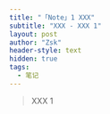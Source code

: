```yaml
---
title: "「Note」1 XXX"
subtitle: "XXX - XXX 1"
layout: post
author: "Zsk"
header-style: text
hidden: true
tags:
  - 笔记
---
```


> XXX 1
